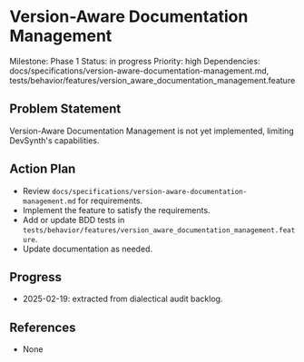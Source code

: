 # Version-Aware Documentation Management
Milestone: Phase 1
Status: in progress
Priority: high
Dependencies: docs/specifications/version-aware-documentation-management.md, tests/behavior/features/version_aware_documentation_management.feature

## Problem Statement
Version-Aware Documentation Management is not yet implemented, limiting DevSynth's capabilities.


## Action Plan
- Review `docs/specifications/version-aware-documentation-management.md` for requirements.
- Implement the feature to satisfy the requirements.
- Add or update BDD tests in `tests/behavior/features/version_aware_documentation_management.feature`.
- Update documentation as needed.

## Progress
- 2025-02-19: extracted from dialectical audit backlog.

## References
- None
